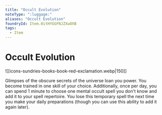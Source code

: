 ```yaml
---
title: "Occult Evolution"
noteType: ":luggage:"
aliases: "Occult Evolution"
foundryId: Item.0itHYGGFNJZXwOXB
tags:
  - Item
---
```


# Occult Evolution
![[icons-sundries-books-book-red-exclamation.webp|150]]

Glimpses of the obscure secrets of the universe loan you power. You become trained in one skill of your choice. Additionally, once per day, you can spend 1 minute to choose one mental occult spell you don't know and add it to your spell repertoire. You lose this temporary spell the next time you make your daily preparations (though you can use this ability to add it again later).
